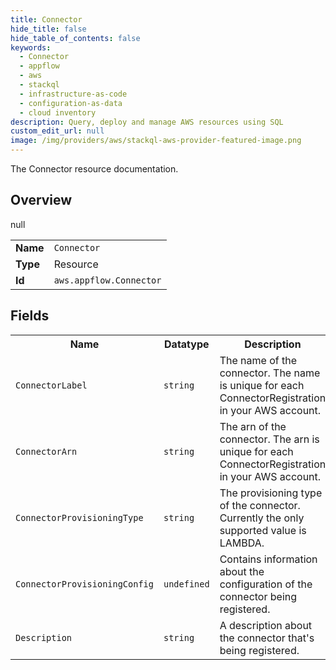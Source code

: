 ```yaml
---
title: Connector
hide_title: false
hide_table_of_contents: false
keywords:
  - Connector
  - appflow
  - aws
  - stackql
  - infrastructure-as-code
  - configuration-as-data
  - cloud inventory
description: Query, deploy and manage AWS resources using SQL
custom_edit_url: null
image: /img/providers/aws/stackql-aws-provider-featured-image.png
---
```

The Connector resource documentation.

## Overview
<table><tbody>
<tr><td><b>Name</b></td><td><code>Connector</code></td></tr>
<tr><td><b>Type</b></td><td>Resource</td></tr>
null
<tr><td><b>Id</b></td><td><code>aws.appflow.Connector</code></td></tr>
</tbody></table>

## Fields
<table><tbody>
<tr><th>Name</th><th>Datatype</th><th>Description</th></tr>
<tr><td><code>ConnectorLabel</code></td><td><code>string</code></td><td> The name of the connector. The name is unique for each ConnectorRegistration in your AWS account.</td></tr><tr><td><code>ConnectorArn</code></td><td><code>string</code></td><td> The arn of the connector. The arn is unique for each ConnectorRegistration in your AWS account.</td></tr><tr><td><code>ConnectorProvisioningType</code></td><td><code>string</code></td><td>The provisioning type of the connector. Currently the only supported value is LAMBDA. </td></tr><tr><td><code>ConnectorProvisioningConfig</code></td><td><code>undefined</code></td><td>Contains information about the configuration of the connector being registered.</td></tr><tr><td><code>Description</code></td><td><code>string</code></td><td>A description about the connector that's being registered.</td></tr>
</tbody></table>